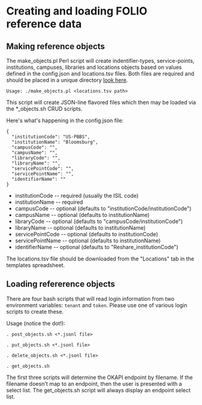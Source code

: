 # Creating and loading FOLIO reference data

## Making reference objects

The make_objects.pl Perl script will create indentifier-types, service-points, institutions, campuses, libraries and locations objects based on 
values defined in the config.json and locations.tsv files.   Both files are required and should be placed in a unique directory [look here](/palci/inventory-reference-data/bloomsburg).

`Usage: ./make_objects.pl <locations.tsv path>`

This script will create JSON-line flavored files which then may be loaded via the *_objects.sh CRUD scripts.

Here's what's happening in the config.json file:

```
{
  "institutionCode": "US-PBBS",
  "institutionName": "Bloomsburg",
  "campusCode": "",
  "campusName": "",
  "libraryCode": "",
  "libraryName": "",
  "servicePointCode": "",
  "servicePointName": "",
  "identifierName": ""
}
```
* institutionCode -- required (usually the ISIL code)
* institutionName -- required
* campusCode -- optional (defaults to "institutionCode/institutionCode")
* campusName -- optional (defaults to institutionName)
* libraryCode -- optional (defaults to "campusCode/institutionCode")
* libraryName -- optional (defaults to institutionName)
* servicePointCode -- optional (defaults to institutionCode)
* servicePointName -- optional (defaults to institutionName)
* identifierName -- optional (defaults to "Reshare_institutionCode")

The locations.tsv file should be downloaded from the "Locations" tab in the templates spreadsheet.

## Loading refererence objects

There are four bash scripts that will read login information from two environment variables: `tenant` and `token`.  Please use one of various login scripts to create these.  

Usage (notice the dot!):

`. post_objects.sh <*.jsonl file>`

`. put_objects.sh <*.jsonl file>`

`. delete_objects.sh <*.jsonl file>`

`. get_objects.sh`

The first three scripts will determine the OKAPI endpoint by filename.  If the filename doesn't map to an endpoint, then the user is presented with a select list.  The get_objects.sh script will always display an endpoint select list.